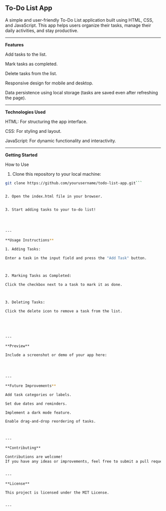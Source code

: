 ## To-Do List App

A simple and user-friendly To-Do List application built using HTML, CSS, and JavaScript. This app helps users organize their tasks, manage their daily activities, and stay productive.


---

**Features**

Add tasks to the list.

Mark tasks as completed.

Delete tasks from the list.

Responsive design for mobile and desktop.

Data persistence using local storage (tasks are saved even after refreshing the page).



---

**Technologies Used**

HTML: For structuring the app interface.

CSS: For styling and layout.

JavaScript: For dynamic functionality and interactivity.



---

**Getting Started**

How to Use

1. Clone this repository to your local machine:

```sh
git clone https://github.com/yourusername/todo-list-app.git```


2. Open the index.html file in your browser.


3. Start adding tasks to your to-do list!




---

**Usage Instructions**

1. Adding Tasks:

Enter a task in the input field and press the "Add Task" button.



2. Marking Tasks as Completed:

Click the checkbox next to a task to mark it as done.



3. Deleting Tasks:

Click the delete icon to remove a task from the list.





---

**Preview**

Include a screenshot or demo of your app here:




---

**Future Improvements**

Add task categories or labels.

Set due dates and reminders.

Implement a dark mode feature.

Enable drag-and-drop reordering of tasks.



---

**Contributing**

Contributions are welcome!
If you have any ideas or improvements, feel free to submit a pull request or open an issue.


---

**License**

This project is licensed under the MIT License.


---